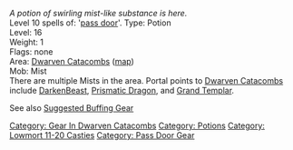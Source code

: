 *A potion of swirling mist-like substance is here.*  
Level 10 spells of: '[pass door](Pass_Door "wikilink")'. Type: Potion  
Level: 16  
Weight: 1  
Flags: none  
Area: [Dwarven Catacombs](:Category:Dwarven_Catacombs "wikilink")
([map](Dwarven_Catacombs_Map "wikilink"))  
Mob: Mist  
There are multiple Mists in the area. Portal points to [Dwarven
Catacombs](:Category:Dwarven_Catacombs "wikilink") include
[DarkenBeast](DarkenBeast "wikilink"), [Prismatic
Dragon](Prismatic_Dragon "wikilink"), and [Grand
Templar](Grand_Templar "wikilink").

See also [Suggested Buffing
Gear](Suggested_Spellcasting_Gear#Suggested_Buffing_Gear "wikilink")

[Category: Gear In Dwarven
Catacombs](Category:_Gear_In_Dwarven_Catacombs "wikilink") [Category:
Potions](Category:_Potions "wikilink") [Category: Lowmort 11-20
Casties](Category:_Lowmort_11-20_Casties "wikilink") [Category: Pass
Door Gear](Category:_Pass_Door_Gear "wikilink")
